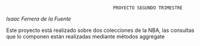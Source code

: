  
                                            PROYECTO SEGUNDO TRIMESTRE
*Isaac Ferrera de la Fuente*

Este proyecto está realizado sobre dos colecciones de la NBA, las consultas que lo componen están realizadas mediante métodos aggregate
